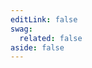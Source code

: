 ```yaml
---
editLink: false
swag:
  related: false
aside: false
---
```


<SwagLanding>
    <template #title>Payment</template>
    <template #description>
        Shopware 6 offers a robust payment system managing all payment transactions between customers and merchants. The payment handlers integrate seamlessly into the point of sale, allowing customers to pay for their orders using one or multiple payment methods during checkout. It also ensures a seamless and hassle-free payment experience, resulting in increased customer satisfaction and a higher likelihood of completed transactions.
    </template>
    <template #image>
        <img src="../../public/landing/apps/payment.jpg" />
    </template>
    <template #exposed2>
        <SwagLandingCardList>
            <template #title>
                Capabilities
            </template>
            <template #description>
               Efficient and reliable payments for your store with streamlined processes.
            </template>
        </SwagLandingCardList>
    <h1>Change the look</h1>
        <p>Shopware allows for complete customization of the payment appearance using <a href="/docs/guides/plugins/plugins/storefront/customize-templates">Template extensions</a>, which enable you to extend or override the default storefront checkout design. It's worth noting that these extensions will only apply to merchants who utilize the default storefront; those who have built their storefronts from scratch may not take advantage of these extensions.</p>
    </template>
</SwagLanding>
